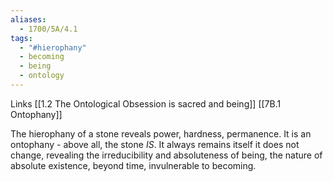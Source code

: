 ```yaml
---
aliases:
  - 1700/5A/4.1
tags:
  - "#hierophany"
  - becoming
  - being
  - ontology
---
```

Links
[[1.2 The Ontological Obsession is sacred and being]]
[[7B.1 Ontophany]]

The hierophany of a stone reveals power, hardness, permanence. It is an ontophany - above all, the stone *IS*. It always remains itself it does not change, revealing the irreducibility and absoluteness of being, the nature of absolute existence, beyond time, invulnerable to becoming. 